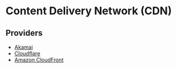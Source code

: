 # Content Delivery Network (CDN)

## Providers

- [Akamai](https://akamai.com)
- [Cloudflare](https://cloudflare.com)
- [Amazon CloudFront](/aws/services/cloudfront.md)

